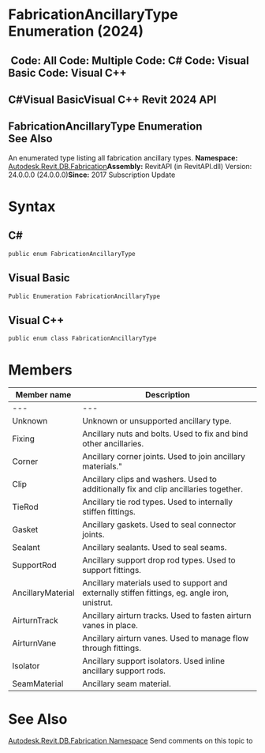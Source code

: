 # FabricationAncillaryType Enumeration (2024)

﻿
 Code: All Code: Multiple Code: C# Code: Visual Basic Code: Visual C++   
---  
C#Visual BasicVisual C++
Revit 2024 API  
---  
FabricationAncillaryType Enumeration  
See Also  
---  
An enumerated type listing all fabrication ancillary types. 
**Namespace:** [Autodesk.Revit.DB.Fabrication](49e74a25-7ea1-efa6-548a-a3c3d0655e43.md "Autodesk.Revit.DB.Fabrication Namespace")**Assembly:** RevitAPI (in RevitAPI.dll) Version: 24.0.0.0 (24.0.0.0)**Since:** 2017 Subscription Update 
# Syntax
C#  
---  
```text
public enum FabricationAncillaryType
```
  
Visual Basic  
---  
```text
Public Enumeration FabricationAncillaryType
```
  
Visual C++  
---  
```text
public enum class FabricationAncillaryType
```
  
# Members
| Member name | Description |
| --- | --- |
| --- | --- |
| Unknown | Unknown or unsupported ancillary type. |
| Fixing | Ancillary nuts and bolts. Used to fix and bind other ancillaries. |
| Corner | Ancillary corner joints. Used to join ancillary materials." |
| Clip | Ancillary clips and washers. Used to additionally fix and clip ancillaries together. |
| TieRod | Ancillary tie rod types. Used to internally stiffen fittings. |
| Gasket | Ancillary gaskets. Used to seal connector joints. |
| Sealant | Ancillary sealants. Used to seal seams. |
| SupportRod | Ancillary support drop rod types. Used to support fittings. |
| AncillaryMaterial | Ancillary materials used to support and externally stiffen fittings, eg. angle iron, unistrut. |
| AirturnTrack | Ancillary airturn tracks. Used to fasten airturn vanes in place. |
| AirturnVane | Ancillary airturn vanes. Used to manage flow through fittings. |
| Isolator | Ancillary support isolators. Used inline ancillary support rods. |
| SeamMaterial | Ancillary seam material. |

# See Also
[Autodesk.Revit.DB.Fabrication Namespace](49e74a25-7ea1-efa6-548a-a3c3d0655e43.md "Autodesk.Revit.DB.Fabrication Namespace")
Send comments on this topic to 